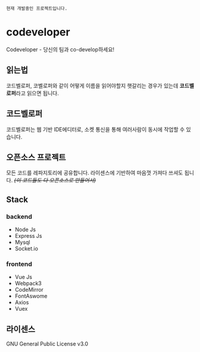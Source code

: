 ```
현재 개발중인 프로젝트입니다.
```

# codeveloper
Codeveloper - 당신의 팀과 co-develop하세요!

## 읽는법
코드벨로퍼, 코벨로퍼와 같이 어떻게 이름을 읽어야할지 햇갈리는 경우가 있는데 **코드벨로퍼**라고 읽으면 됩니다.

## 코드벨로퍼
코드벨로퍼는 웹 기반 IDE에디터로, 소켓 통신을 통해 여러사람이 동시에 작업할 수 있습니다.

## 오픈소스 프로젝트
모든 코드를 레파지토리에 공유합니다. 라이센스에 기반하여 마음껏 가져다 쓰셔도 됩니다.
~~*(이 코드들도 다 오픈소스로 만들어서)*~~

## Stack

### backend
- Node Js
- Express Js
- Mysql
- Socket.io

### frontend
- Vue Js
- Webpack3
- CodeMirror
- FontAswome
- Axios
- Vuex

## 라이센스
GNU General Public License v3.0
